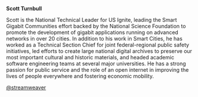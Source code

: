 **Scott Turnbull**

Scott is the National Technical Leader for US Ignite, leading the Smart Gigabit Communities effort backed by the National Science Foundation to promote the development of gigabit applications running on advanced networks in over 20 cities. In addition to his work in Smart Cities, he has worked as a Technical Section Chief for joint federal-regional public safety initiatives, led efforts to create large national digital archives to preserve our most important cultural and historic materials, and headed academic software engineering teams at several major universities. He has a strong passion for public service and the role of an open internet in improving the lives of people everywhere and fostering economic mobility.

[@streamweaver](https://twitter.com/streamweaver)
